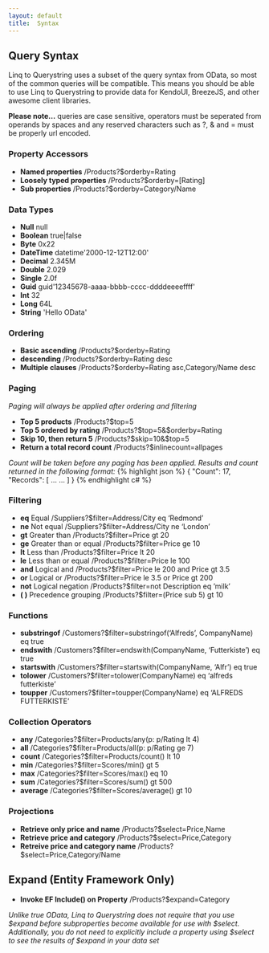 ```yaml
---
layout: default
title:  Syntax
---
```


## Query Syntax

Linq to Querystring uses a subset of the query syntax from OData, so most of the common queries will be compatible. This means you should be able to use Linq to Querystring to provide data for KendoUI, BreezeJS, and other awesome client libraries.

**Please note...** queries are case sensitive, operators must be seperated from operands by spaces and any reserved characters such as ?, & and = must be properly url encoded.

### Property Accessors

* **Named properties**	 			/Products?$orderby=Rating
* **Loosely typed properties**	 	/Products?$orderby=[Rating]
* **Sub properties**				/Products?$orderby=Category/Name

### Data Types

* **Null**				null
* **Boolean**			true|false
* **Byte**				0x22
* **DateTime**			datetime'2000-12-12T12:00'
* **Decimal**			2.345M
* **Double**			2.029
* **Single**			2.0f
* **Guid**				guid'12345678-aaaa-bbbb-cccc-ddddeeeeffff'
* **Int**               32
* **Long**              64L
* **String** 			'Hello OData'

### Ordering

* **Basic ascending**				/Products?$orderby=Rating
* **descending** 					/Products?$orderby=Rating desc
* **Multiple clauses**				/Products?$orderby=Rating asc,Category/Name desc

### Paging

*Paging will always be applied after ordering and filtering*

* **Top 5 products** 				/Products?$top=5
* **Top 5 ordered by rating** 		/Products?$top=5&$orderby=Rating
* **Skip 10, then return 5** 		/Products?$skip=10&$top=5
* **Return a total record count**   /Products?$inlinecount=allpages

*Count will be taken before any paging has been applied. Results and count returned in the following format:*
{% highlight json %}
    {
        "Count": 17,
        "Records": [
            ...
            ...
        ]
    }
{% endhighlight c# %}

### Filtering

* **eq**	Equal					/Suppliers?$filter=Address/City eq ‘Redmond’
* **ne**	Not equal				/Suppliers?$filter=Address/City ne ‘London’
* **gt**	Greater than			/Products?$filter=Price gt 20
* **ge**	Greater than or equal	/Products?$filter=Price ge 10
* **lt**	Less than				/Products?$filter=Price lt 20
* **le**	Less than or equal		/Products?$filter=Price le 100
* **and**	Logical and				/Products?$filter=Price le 200 and Price gt 3.5
* **or**	Logical or				/Products?$filter=Price le 3.5 or Price gt 200
* **not**	Logical negation		/Products?$filter=not Description eq ’milk’
* **( )**	Precedence grouping		/Products?$filter=(Price sub 5) gt 10

### Functions

* **substringof**					/Customers?$filter=substringof(‘Alfreds’, CompanyName) eq true
* **endswith**						/Customers?$filter=endswith(CompanyName, ‘Futterkiste’) eq true
* **startswith**					/Customers?$filter=startswith(CompanyName, ‘Alfr’) eq true
* **tolower**						/Customers?$filter=tolower(CompanyName) eq ‘alfreds futterkiste’
* **toupper**						/Customers?$filter=toupper(CompanyName) eq ‘ALFREDS FUTTERKISTE’

### Collection Operators

* **any**		 				/Categories?$filter=Products/any(p: p/Rating lt 4)
* **all**	 					/Categories?$filter=Products/all(p: p/Rating ge 7)
* **count** 					/Categories?$filter=Products/count() lt 10
* **min**						/Categories?$filter=Scores/min() gt 5
* **max**						/Categories?$filter=Scores/max() eq 10
* **sum**						/Categories?$filter=Scores/sum() gt 500
* **average**  					/Categories?$filter=Scores/average() gt 10

### Projections

* **Retrieve only price and name** 			/Products?$select=Price,Name
* **Retrieve price and category**			/Products?$select=Price,Category
* **Retreive price and category name**		/Products?$select=Price,Category/Name

## Expand (Entity Framework Only)

* **Invoke EF Include() on Property**       /Products?$expand=Category

*Unlike true OData, Linq to Querystring does not require that you use $expand before subproperties become available for use with $select. Additionally, you do not need to explicitly include a property using $select to see the results of $expand in your data set*